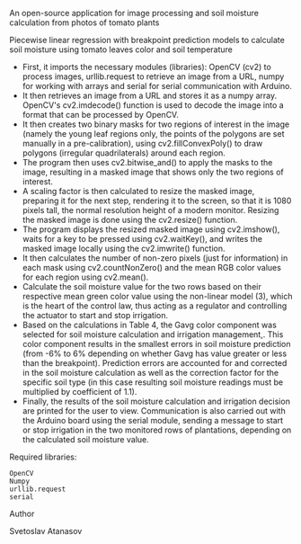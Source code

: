 An open-source application for image processing and soil moisture calculation from photos of tomato plants

Piecewise linear regression with breakpoint prediction models to calculate soil moisture using tomato leaves color and soil temperature

+ First, it imports the necessary modules (libraries): OpenCV (cv2) to process images, urllib.request to retrieve an image from a URL, numpy for working with arrays and serial for serial communication with Arduino.
+ It then retrieves an image from a URL and stores it as a numpy array. OpenCV's cv2.imdecode() function is used to decode the image into a format that can be processed by OpenCV.
+ It then creates two binary masks for two regions of interest in the image (namely the young leaf regions only, the points of the polygons are set manually in a pre-calibration), using cv2.fillConvexPoly() to draw polygons (irregular quadrilaterals) around each region.
+ The program then uses cv2.bitwise_and() to apply the masks to the image, resulting in a masked image that shows only the two regions of interest.
+ A scaling factor is then calculated to resize the masked image, preparing it for the next step, rendering it to the screen, so that it is 1080 pixels tall, the normal resolution height of a modern monitor. Resizing the masked image is done using the cv2.resize() function.
+ The program displays the resized masked image using cv2.imshow(), waits for a key to be pressed using cv2.waitKey(), and writes the masked image locally using the cv2.imwrite() function.
+ It then calculates the number of non-zero pixels (just for information) in each mask using cv2.countNonZero() and the mean RGB color values for each region using cv2.mean().
+ Calculate the soil moisture value for the two rows based on their respective mean green color value using the non-linear model (3), which is the heart of the control law, thus acting as a regulator and controlling the actuator to start and stop irrigation.
+ Based on the calculations in Table 4, the Gavg color component was selected for soil moisture calculation and irrigation management,. This color component results in the smallest errors in soil moisture prediction (from -6% to 6% depending on whether Gavg has value greater or less than the breakpoint). Prediction errors are accounted for and corrected in the soil moisture calculation as well as the correction factor for the specific soil type (in this case resulting soil moisture readings must be multiplied by coefficient of 1.1).
+ Finally, the results of the soil moisture calculation and irrigation decision are printed for the user to view. Communication is also carried out with the Arduino board using the serial module, sending a message to start or stop irrigation in the two monitored rows of plantations, depending on the calculated soil moisture value.


Required libraries:

    OpenCV
    Numpy
    urllib.request
    serial


Author

Svetoslav Atanasov
